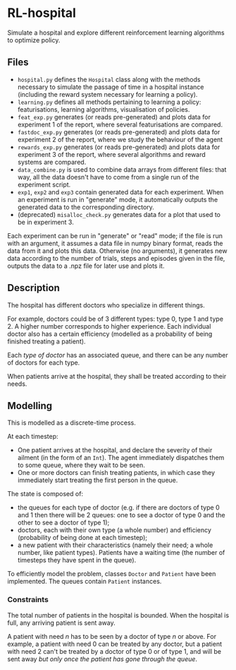 # RL-hospital

Simulate a hospital and explore different reinforcement learning algorithms to optimize policy.

## Files
- `hospital.py` defines the `Hospital` class along with the methods necessary to simulate the passage of time in a hospital instance (including the reward system necessary for learning a policy).
- `learning.py` defines all methods pertaining to learning a policy: featurisations, learning algorithms, visualisation of policies.
- `feat_exp.py` generates (or reads pre-generated) and plots data for experiment 1 of the report, where several featurisations are compared.
- `fastdoc_exp.py` generates (or reads pre-generated) and plots data for experiment 2 of the report, where we study the behaviour of the agent 
- `rewards_exp.py` generates (or reads pre-generated) and plots data for experiment 3 of the report, where several algorithms and reward systems are compared. 
- `data_combine.py` is used to combine data arrays from different files: that way, all the data doesn't have to come from a single run of the experiment script.
- `exp1`, `exp2` and `exp3` contain generated data for each experiment. When an experiment is run in "generate" mode, it automatically outputs the generated data to the corresponding directory.
- (deprecated) `misalloc_check.py` generates data for a plot that used to be in experiment 3.

Each experiment can be run in "generate" or "read" mode; if the file is run with an argument, it assumes a data file in numpy binary format, reads the data from it and plots this data. Otherwise (no arguments), it generates new data according to the number of trials, steps and episodes given in the file, outputs the data to a .npz file for later use and plots it.

## Description
The hospital has different doctors who specialize in different things.

For example, doctors could be of 3 different types: type 0, type 1 and type 2.
A higher number corresponds to higher experience.
Each individual doctor also has a certain efficiency (modelled as a probability of being finished treating a patient).

Each *type of doctor* has an associated queue, and there can be any number of doctors for each type.

When patients arrive at the hospital, they shall be treated according to their needs.

## Modelling

This is modelled as a discrete-time process.

At each timestep:
- One patient arrives at the hospital, and declare the severity of their ailment (in the form of an `Int`).
The agent immediately dispatches them to some queue, where they wait to be seen.
- One or more doctors can finish treating patients, in which case they immediately start treating the first person in the queue.

The state is composed of:
- the queues for each type of doctor (e.g.
if there are doctors of type 0 and 1 then there will be 2 queues: one to see a doctor of type 0 and the other to see a doctor of type 1);
- doctors, each with their own type (a whole number) and efficiency (probability of being done at each timestep);
- a new patient with their characteristics (namely their need; a whole number, like patient types).
Patients have a waiting time (the number of timesteps they have spent in the queue).

To efficiently model the problem, classes `Doctor` and `Patient` have been implemented.
The queues contain `Patient` instances.

### Constraints
The total number of patients in the hospital is bounded.
When the hospital is full, any arriving patient is sent away.

A patient with need *n* has to be seen by a doctor of type *n* or above.
For example, a patient with need 0 can be treated by any doctor, but a patient with need 2 can't be treated by a doctor of type 0 or of type 1, and will be sent away *but only once the patient has gone through the queue*.
